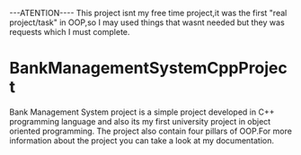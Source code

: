 ---ATENTION----
This project isnt my free time project,it was the first "real project/task" in OOP,so I may used things that wasnt needed but they was requests which I must complete. 
# BankManagementSystemCppProject
Bank Management System project is a simple project developed in C++ programming language and also its my first university project in object oriented programming.
The project also contain four pillars of OOP.For more information about the  project you can take a look at my documentation.
